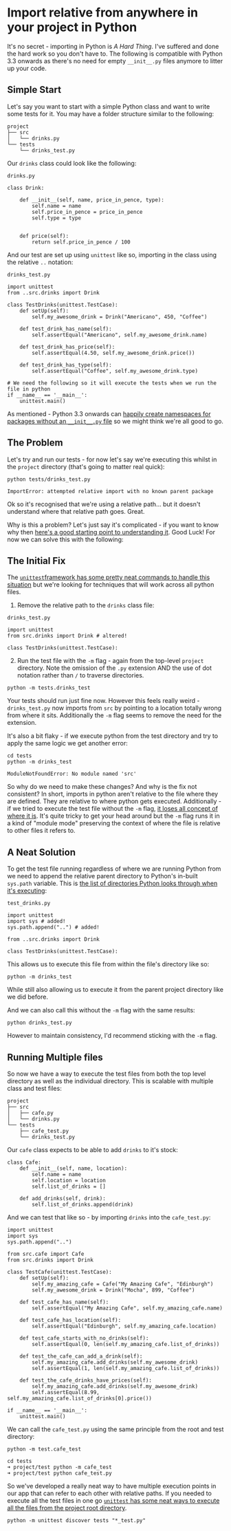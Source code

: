 # Import relative from anywhere in your project in Python

It's no secret - importing in Python is _A Hard Thing_.  I've suffered and done the hard work so you don't have to.
The following is compatible with Python 3.3 onwards as there's no need for empty `__init__.py` files anymore to litter up your code.

## Simple Start

Let's say you want to start with a simple Python class and want to write some tests for it.  You may have a folder structure similar to the following:

```
project
├── src
│   └── drinks.py
└── tests
    └── drinks_test.py
```

Our `drinks` class could look like the following:

`drinks.py`
```
class Drink:
    
    def __init__(self, name, price_in_pence, type):
        self.name = name
        self.price_in_pence = price_in_pence
        self.type = type


    def price(self):
        return self.price_in_pence / 100
```

And our test are set up using `unittest` like so, importing in the class using the relative `..` notation:

`drinks_test.py`
```
import unittest
from ..src.drinks import Drink

class TestDrinks(unittest.TestCase):
    def setUp(self):
        self.my_awesome_drink = Drink("Americano", 450, "Coffee")
    
    def test_drink_has_name(self):
        self.assertEqual("Americano", self.my_awesome_drink.name)
    
    def test_drink_has_price(self):
        self.assertEqual(4.50, self.my_awesome_drink.price())
    
    def test_drink_has_type(self):
        self.assertEqual("Coffee", self.my_awesome_drink.type)

# We need the following so it will execute the tests when we run the file in python
if __name__ == '__main__':
    unittest.main()
```

As mentioned - Python 3.3 onwards can [happily create namespaces for packages without an `__init__.py` file](https://stackoverflow.com/a/37140173/13898069) so we might think we're all good to go. 

## The Problem

Let's try and run our tests - for now let's say we're executing this whilst in the `project` directory (that's going to matter real quick):

```
python tests/drinks_test.py

ImportError: attempted relative import with no known parent package
```

Ok so it's recognised that we're using a relative path... but it doesn't understand where that relative path goes.  Great.

Why is this a problem?  Let's just say it's complicated - if you want to know why then [here's a good starting point to understanding it](https://stackoverflow.com/questions/14132789/relative-imports-for-the-billionth-time). Good Luck! For now we can solve this with the following:

## The Initial Fix

The [`unittest`framework has some pretty neat commands to handle this situation](https://docs.python.org/3/library/unittest.html#command-line-interface) but we're looking for techniques that will work across all python files.

1. Remove the relative path to the `drinks` class file:

`drinks_test.py`
```
import unittest
from src.drinks import Drink # altered!

class TestDrinks(unittest.TestCase):

```

2. Run the test file with the `-m` flag - again from the top-level `project` directory. Note the omission of the `.py` extension AND the use of dot notation rather than `/` to traverse directories.

```
python -m tests.drinks_test
```

Your tests should run just fine now.  However this feels really weird - `drinks_test.py` now imports from `src` by pointing to a location totally wrong from where it sits. Additionally the `-m` flag seems to remove the need for the extension.

It's also a bit flaky - if we execute python from the test directory and try to apply the same logic we get another error:

```
cd tests
python -m drinks_test

ModuleNotFoundError: No module named 'src'
```

So why do we need to make these changes?  And why is the fix not consistent? In short, imports in python aren't relative to the file where they are defined.  They are relative to where python gets executed. Additionally - if we tried to execute the test file without the `-m` flag, [it loses all concept of where it is](https://stackoverflow.com/a/14132912/13898069). It's quite tricky to get your head around but the `-m` flag runs it in a kind of "module mode" preserving the context of where the file is relative to other files it refers to.

## A Neat Solution

To get the test file running regardless of where we are running Python from we need to append the relative parent directory to Python's in-built `sys.path` variable. This is [the list of directories Python looks through when it's executing](https://www.geeksforgeeks.org/sys-path-in-python/#:~:text=path-,sys.,among%20its%20built%2Din%20modules.):

`test_drinks.py`
```
import unittest
import sys # added!
sys.path.append("..") # added!

from ..src.drinks import Drink 

class TestDrinks(unittest.TestCase):
```

This allows us to execute this file from within the file's directory like so:

```
python -m drinks_test
```

While still also allowing us to execute it from the parent project directory like we did before.

And we can also call this without the `-m` flag with the same results:

```
python drinks_test.py
```

However to maintain consistency, I'd recommend sticking with the `-m` flag.

## Running Multiple files

So now we have a way to execute the test files from both the top level directory as well as the individual directory.  This is scalable with multiple class and test files:

```
project
├── src
│   ├── cafe.py
│   └── drinks.py
└── tests
    ├── cafe_test.py
    └── drinks_test.py
```

Our `cafe` class expects to be able to add `drinks` to it's stock:

```
class Cafe:
    def __init__(self, name, location):
        self.name = name
        self.location = location
        self.list_of_drinks = []
    
    def add_drinks(self, drink):
        self.list_of_drinks.append(drink)
```

And we can test that like so - by importing `drinks` into the `cafe_test.py`:

```
import unittest
import sys
sys.path.append("..")

from src.cafe import Cafe
from src.drinks import Drink

class TestCafe(unittest.TestCase):
    def setUp(self):
        self.my_amazing_cafe = Cafe("My Amazing Cafe", "Edinburgh")
        self.my_awesome_drink = Drink("Mocha", 899, "Coffee")
    
    def test_cafe_has_name(self):
        self.assertEqual("My Amazing Cafe", self.my_amazing_cafe.name)
    
    def test_cafe_has_location(self):
        self.assertEqual("Edinburgh", self.my_amazing_cafe.location)
    
    def test_cafe_starts_with_no_drinks(self):
        self.assertEqual(0, len(self.my_amazing_cafe.list_of_drinks))
    
    def test_the_cafe_can_add_a_drink(self):
        self.my_amazing_cafe.add_drinks(self.my_awesome_drink)
        self.assertEqual(1, len(self.my_amazing_cafe.list_of_drinks))
    
    def test_the_cafe_drinks_have_prices(self):
        self.my_amazing_cafe.add_drinks(self.my_awesome_drink)
        self.assertEqual(8.99, self.my_amazing_cafe.list_of_drinks[0].price())

if __name__ == '__main__':
    unittest.main()
```

We can call the `cafe_test.py` using the same principle from the root and test directory:

```
python -m test.cafe_test
```

```
cd tests
➜ project/test python -m cafe_test
➜ project/test python cafe_test.py
```

So we've developed a really neat way to have multiple execution points in our app that can refer to each other with relative paths. If you needed to execute all the test files in one go [`unittest` has some neat ways to execute all the files from the project root directory](https://docs.python.org/3/library/unittest.html#test-discovery). 

```
python -m unittest discover tests "*_test.py"
```